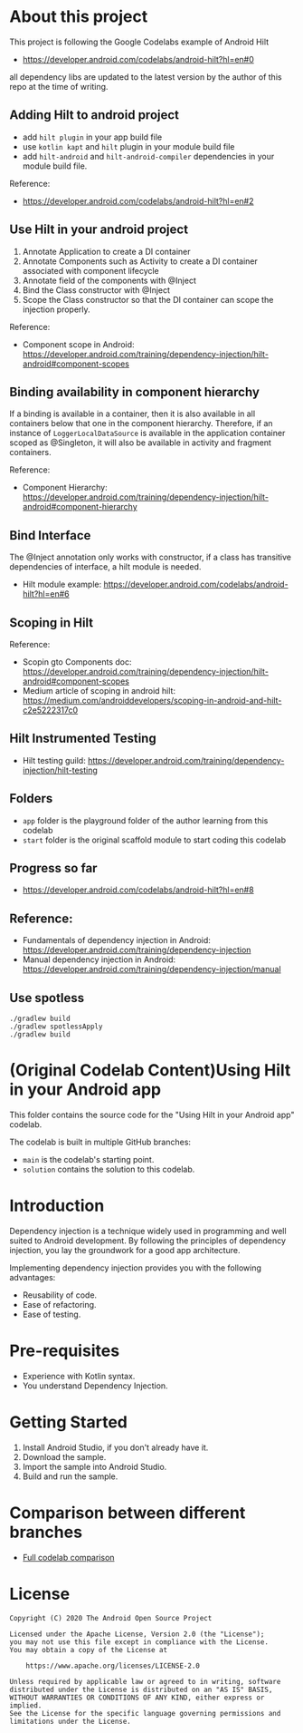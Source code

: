 # About this project

This project is following the Google Codelabs example of Android Hilt

* https://developer.android.com/codelabs/android-hilt?hl=en#0

all dependency libs are updated to the latest version by the author of this repo at the time of writing.

## Adding Hilt to android project
* add `hilt plugin` in your app build file
* use `kotlin kapt` and `hilt` plugin in your module build file
* add `hilt-android` and `hilt-android-compiler` dependencies in your module build file.

Reference:
* https://developer.android.com/codelabs/android-hilt?hl=en#2

## Use Hilt in your android project
1. Annotate Application to create a DI container
2. Annotate Components such as Activity to create a DI container associated with component lifecycle
3. Annotate field of the components with @Inject
4. Bind the Class constructor with @Inject
5. Scope the Class constructor so that the DI container can scope the injection properly.

Reference:
* Component scope in Android: https://developer.android.com/training/dependency-injection/hilt-android#component-scopes

## Binding availability in component hierarchy
If a binding is available in a container, then it is also available in all containers below that one
in the component hierarchy. Therefore, if an instance of `LoggerLocalDataSource` is available in the application container scoped as @Singleton,
it will also be available in activity and fragment containers.

Reference:
* Component Hierarchy: https://developer.android.com/training/dependency-injection/hilt-android#component-hierarchy

## Bind Interface
The @Inject annotation only works with constructor, if a class has transitive dependencies of interface, a hilt module is needed.

* Hilt module example: https://developer.android.com/codelabs/android-hilt?hl=en#6

## Scoping in Hilt
Reference:
* Scopin gto Components doc: https://developer.android.com/training/dependency-injection/hilt-android#component-scopes
* Medium article of scoping in android hilt: https://medium.com/androiddevelopers/scoping-in-android-and-hilt-c2e5222317c0

## Hilt Instrumented Testing
* Hilt testing guild: https://developer.android.com/training/dependency-injection/hilt-testing

## Folders
* `app` folder is the playground folder of the author learning from this codelab
* `start` folder is the original scaffold module to start coding this codelab

## Progress so far

* https://developer.android.com/codelabs/android-hilt?hl=en#8

## Reference:
* Fundamentals of dependency injection in Android: https://developer.android.com/training/dependency-injection
* Manual dependency injection in Android: https://developer.android.com/training/dependency-injection/manual


## Use spotless
```
./gradlew build
./gradlew spotlessApply
./gradlew build
```


# (Original Codelab Content)Using Hilt in your Android app

This folder contains the source code for the "Using Hilt in your Android app" codelab.

The codelab is built in multiple GitHub branches:
* `main` is the codelab's starting point.
* `solution` contains the solution to this codelab.


# Introduction
Dependency injection is a technique widely used in programming and well suited
to Android development. By following the principles of dependency injection, you
lay the groundwork for a good app architecture.

Implementing dependency injection provides you with the following advantages:
* Reusability of code.
* Ease of refactoring.
* Ease of testing.


# Pre-requisites
* Experience with Kotlin syntax.
* You understand Dependency Injection.

# Getting Started
1. Install Android Studio, if you don't already have it.
2. Download the sample.
3. Import the sample into Android Studio.
4. Build and run the sample.


# Comparison between different branches
* [Full codelab comparison](https://github.com/googlecodelabs/android-hilt/compare/main...solution)


# License

```
Copyright (C) 2020 The Android Open Source Project

Licensed under the Apache License, Version 2.0 (the "License");
you may not use this file except in compliance with the License.
You may obtain a copy of the License at

    https://www.apache.org/licenses/LICENSE-2.0

Unless required by applicable law or agreed to in writing, software
distributed under the License is distributed on an "AS IS" BASIS,
WITHOUT WARRANTIES OR CONDITIONS OF ANY KIND, either express or implied.
See the License for the specific language governing permissions and
limitations under the License.
```